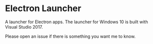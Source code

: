 # Electron Launcher

A launcher for Electron apps. The launcher for Windows 10 is built with Visual Studio 2017. 

Please open an issue if there is something you want me to know. 
